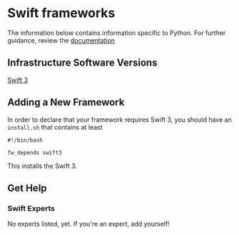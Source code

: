 # Swift frameworks

The information below contains information specific to Python. For further guidance, review the [documentation](https://frameworkbenchmarks.readthedocs.org/en/latest/)

## Infrastructure Software Versions

[Swift 3](https://swift.org)

## Adding a New Framework

In order to declare that your framework requires Swift 3, you should have an `install.sh` that contains at least
```
#!/bin/bash

fw_depends swift3

```

This installs the Swift 3.

## Get Help

### Swift Experts
No experts listed, yet. If you're an expert, add yourself!
